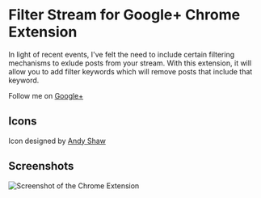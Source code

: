 Filter Stream for Google+ Chrome Extension
=====================================

In light of recent events, I've felt the need to include certain filtering
mechanisms to exlude posts from your stream. With this extension, it will allow
you to add filter keywords which will remove posts that include that keyword.

Follow me on [Google+](https://plus.google.com/116805285176805120365/about)

Icons
-----------------
Icon designed by [Andy Shaw](https://plus.google.com/104156719397280448257/about)

Screenshots
-----------------
![Screenshot of the Chrome Extension](https://github.com/mohamedmansour/google-plus-extension/raw/master/screenshot/marquee.png)


